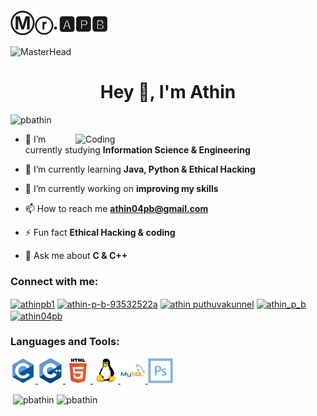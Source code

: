 # Ⓜ️ⓡ.🅰️🅿️🅱️
![MasterHead](https://ermprotect.com/wp-content/uploads/2021/08/Password-Hacker_adobespark-2.png)
<h1 align="center">Hey 👋, I'm Athin</h1>
<p align="left"> <img src="https://komarev.com/ghpvc/?username=pbathin&label=Profile%20views&color=0e75b6&style=flat" alt="pbathin" /> </p>
<img align="right" alt="Coding" width="400" src="https://camo.githubusercontent.com/0c02f5167d8919b93691a2e9d844d3618b53a1b32f84365e5799ec25b0f70812/68747470733a2f2f6d7963616e6e616269736163636f756e74616e742e636f6d2f77702d636f6e74656e742f75706c6f6164732f323032322f30322f65383763353639333937393137332e356537663963346431346536342e676966">


- 🔭 I’m currently studying **Information Science & Engineering**

- 🌱 I’m currently learning **Java, Python & Ethical Hacking**

- 🔭 I’m currently working on **improving my skills**

- 📫 How to reach me **athin04pb@gmail.com**

- ⚡ Fun fact **Ethical Hacking & coding**

- 💬 Ask me about **C & C++**

<h3 align="left">Connect with me:</h3>
<p align="left">
<a href="https://twitter.com/athinpb1" target="blank"><img align="center" src="https://raw.githubusercontent.com/rahuldkjain/github-profile-readme-generator/master/src/images/icons/Social/twitter.svg" alt="athinpb1" height="30" width="40" /></a>
<a href="https://linkedin.com/in/athin p b" target="blank"><img align="center" src="https://raw.githubusercontent.com/rahuldkjain/github-profile-readme-generator/master/src/images/icons/Social/linked-in-alt.svg" alt="athin-p-b-93532522a" height="30" width="40" /></a>
<a href="https://fb.com/athin puthuvakunnel" target="blank"><img align="center" src="https://raw.githubusercontent.com/rahuldkjain/github-profile-readme-generator/master/src/images/icons/Social/facebook.svg" alt="athin puthuvakunnel" height="30" width="40" /></a>
<a href="https://instagram.com/athin_p_b" target="blank"><img align="center" src="https://raw.githubusercontent.com/rahuldkjain/github-profile-readme-generator/master/src/images/icons/Social/instagram.svg" alt="athin_p_b" height="30" width="40" /></a>
<a href="https://www.hackerrank.com/athin04pb" target="blank"><img align="center" src="https://raw.githubusercontent.com/rahuldkjain/github-profile-readme-generator/master/src/images/icons/Social/hackerrank.svg" alt="athin04pb" height="30" width="40" /></a>
</p>

<h3 align="left">Languages and Tools:</h3>
<p align="left"> <a href="https://www.cprogramming.com/" target="_blank" rel="noreferrer"> <img src="https://raw.githubusercontent.com/devicons/devicon/master/icons/c/c-original.svg" alt="c" width="40" height="40"/> </a> <a href="https://www.w3schools.com/cpp/" target="_blank" rel="noreferrer"> <img src="https://raw.githubusercontent.com/devicons/devicon/master/icons/cplusplus/cplusplus-original.svg" alt="cplusplus" width="40" height="40"/> </a> <a href="https://www.w3.org/html/" target="_blank" rel="noreferrer"> <img src="https://raw.githubusercontent.com/devicons/devicon/master/icons/html5/html5-original-wordmark.svg" alt="html5" width="40" height="40"/> </a> <a href="https://www.linux.org/" target="_blank" rel="noreferrer"> <img src="https://raw.githubusercontent.com/devicons/devicon/master/icons/linux/linux-original.svg" alt="linux" width="40" height="40"/> </a> <a href="https://www.mysql.com/" target="_blank" rel="noreferrer"> <img src="https://raw.githubusercontent.com/devicons/devicon/master/icons/mysql/mysql-original-wordmark.svg" alt="mysql" width="40" height="40"/> </a> <a href="https://www.photoshop.com/en" target="_blank" rel="noreferrer"> <img src="https://raw.githubusercontent.com/devicons/devicon/master/icons/photoshop/photoshop-line.svg" alt="photoshop" width="40" height="40"/> </a> </p>

<p2>&nbsp;<img align="center" src="https://github-readme-stats.vercel.app/api?username=pbathin&show_icons=true&locale=en" alt="pbathin" /> <img align="center" src="https://github-readme-streak-stats.herokuapp.com/?user=pbathin&" alt="pbathin" /></p2>

